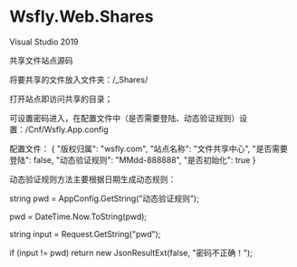 # Wsfly.Web.Shares

Visual Studio 2019

共享文件站点源码

将要共享的文件放入文件夹：/_Shares/

打开站点即访问共享的目录；

可设置密码进入，在配置文件中（是否需要登陆、动态验证规则）设置：/Cnf/Wsfly.App.config

配置文件：
{
  "版权归属": "wsfly.com",
  "站点名称": "文件共享中心",
  "是否需要登陆": false,
  "动态验证规则": "MMdd-888888",
  "是否初始化": true
}

动态验证规则方法主要根据日期生成动态规则：

string pwd = AppConfig.GetString("动态验证规则");

pwd = DateTime.Now.ToString(pwd);

string input = Request.GetString("pwd");

if (input != pwd) return new JsonResultExt(false, "密码不正确！");